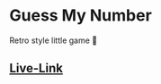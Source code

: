 # Guess My Number

Retro style little game 🙂


## [Live-Link](https://alamin-merndev.github.io/guess-my-number/)
